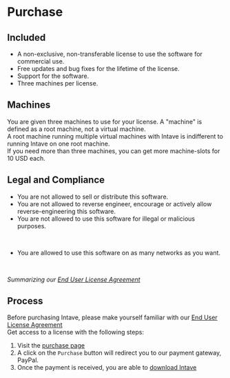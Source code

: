 # Purchase

## Included
* A non-exclusive, non-transferable license to use the software for commercial use.
* Free updates and bug fixes for the lifetime of the license.
* Support for the software.
* Three machines per license.

## Machines
You are given three machines to use for your license.
A "machine" is defined as a root machine, not a virtual machine.<br>
A root machine running multiple virtual machines with Intave is indifferent to running Intave on one root machine.<br>
If you need more than three machines, you can get more machine-slots for 10 USD each.

## Legal and Compliance
* You are not allowed to sell or distribute this software.<br>
* You are not allowed to reverse engineer, encourage or actively allow reverse-engineering this software.<br>
* You are not allowed to use this software for illegal or malicious purposes.<br>

<br>

* You are allowed to use this software on as many networks as you want.<br>
<br>

*Summarizing our [End User License Agreement](https://policy.intave.de/eula)*

## Process
Before purchasing Intave, please make yourself familiar with our [End User License Agreement](https://policy.intave.de/eula) <br>
Get access to a license with the following steps:
1. Visit the [purchase page](https://app.intave.de/purchase)
2. A click on the `Purchase` button will redirect you to our payment gateway, PayPal.
3. Once the payment is received, you are able to [download Intave](https://app.intave.de/download)
